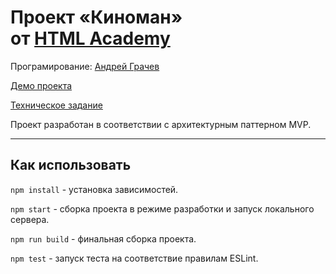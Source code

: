 # Проект «Киноман» от [HTML Academy](https://htmlacademy.ru/)

Програмирование: [Андрей Грачев](https://github.com/andreysgra/)

[Демо проекта](https://andreysgra.github.io/cinemaddict-13/)

[Техническое задание](Specification.md)

Проект разработан в соответствии с архитектурным паттерном MVP.

---

## Как использовать

`npm install` - установка зависимостей.

`npm start` - сборка проекта в режиме разработки и запуск локального сервера.

`npm run build` - финальная сборка проекта.

`npm test` - запуск теста на соответствие правилам ESLint.
